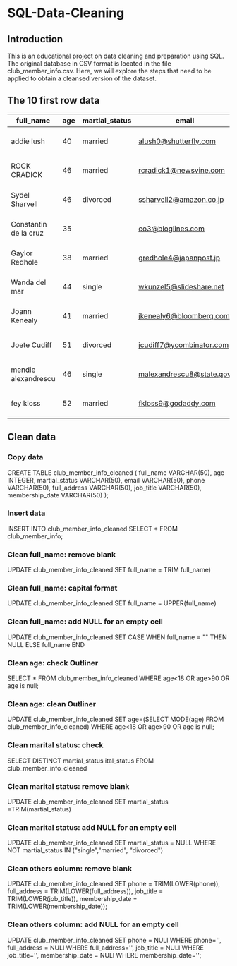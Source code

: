 # SQL-Data-Cleaning
## Introduction
This is an educational project on data cleaning and preparation using SQL. The original database in CSV format is located in the file club_member_info.csv. Here, we will explore the steps that need to be applied to obtain a cleansed version of the dataset.
## The 10 first row data
|full_name|age|martial_status|email|phone|full_address|job_title|membership_date|
|---------|---|--------------|-----|-----|------------|---------|---------------|
|addie lush|40|married|alush0@shutterfly.com|254-389-8708|3226 Eastlawn Pass,Temple,Texas|Assistant Professor|7/31/2013|
|      ROCK CRADICK|46|married|rcradick1@newsvine.com|910-566-2007|4 Harbort Avenue,Fayetteville,North Carolina|Programmer III|5/27/2018|
|Sydel Sharvell|46|divorced|ssharvell2@amazon.co.jp|702-187-8715|4 School Place,Las Vegas,Nevada|Budget/Accounting Analyst I|10/6/2017|
|Constantin de la cruz|35||co3@bloglines.com|402-688-7162|6 Monument Crossing,Omaha,Nebraska|Desktop Support Technician|10/20/2015|
|  Gaylor Redhole|38|married|gredhole4@japanpost.jp|917-394-6001|88 Cherokee Pass,New York City,New York|Legal Assistant|5/29/2019|
|Wanda del mar       |44|single|wkunzel5@slideshare.net|937-467-6942|10864 Buhler Plaza,Hamilton,Ohio|Human Resources Assistant IV|3/24/2015|
|Joann Kenealy|41|married|jkenealy6@bloomberg.com|513-726-9885|733 Hagan Parkway,Cincinnati,Ohio|Accountant IV|4/17/2013|
|   Joete Cudiff|51|divorced|jcudiff7@ycombinator.com|616-617-0965|975 Dwight Plaza,Grand Rapids,Michigan|Research Nurse|11/16/2014|
|mendie alexandrescu|46|single|malexandrescu8@state.gov|504-918-4753|34 Delladonna Terrace,New Orleans,Louisiana|Systems Administrator III|3/12/1921|
| fey kloss|52|married|fkloss9@godaddy.com|808-177-0318|8976 Jackson Park,Honolulu,Hawaii|Chemical Engineer|11/5/2014|
## Clean data
### Copy data
CREATE TABLE club_member_info_cleaned (
	full_name VARCHAR(50),
	age INTEGER,
	martial_status VARCHAR(50),
	email VARCHAR(50),
	phone VARCHAR(50),
	full_address VARCHAR(50),
	job_title VARCHAR(50),
	membership_date VARCHAR(50)
);
### Insert data
INSERT INTO club_member_info_cleaned
SELECT * FROM club_member_info;
### Clean full_name: remove blank
UPDATE club_member_info_cleaned SET full_name = TRIM full_name)
### Clean full_name: capital format
UPDATE club_member_info_cleaned SET full_name = UPPER(full_name)
### Clean full_name: add NULL for an empty cell
UPDATE club_member_info_cleaned SET 
	CASE WHEN full_name = "" THEN NULL ELSE full_name END
### Clean age: check Outliner
SELECT * FROM club_member_info_cleaned
		WHERE age<18 OR age>90 OR age is null;
### Clean age: clean Outliner
UPDATE club_member_info_cleaned 
SET age=(SELECT MODE(age) FROM club_member_info_cleaned)
WHERE age<18 OR age>90 OR age is null;
### Clean marital status: check
SELECT DISTINCT martial_status ital_status FROM club_member_info_cleaned
### Clean marital status: remove blank
UPDATE club_member_info_cleaned 
SET martial_status =TRIM(martial_status)
### Clean marital status: add NULL for an empty cell
UPDATE club_member_info_cleaned 
SET martial_status = NULL 
WHERE NOT martial_status IN ("single","married", "divorced")
### Clean others column: remove blank
UPDATE club_member_info_cleaned SET
	phone = TRIM(LOWER(phone)),
	full_address = TRIM(LOWER(full_address)),
	job_title = TRIM(LOWER(job_title)),
	membership_date = TRIM(LOWER(membership_date));
### Clean others column: add NULL for an empty cell
UPDATE club_member_info_cleaned SET
	phone = NULl WHERE phone='',
	full_address = NULl WHERE full_address='',
	job_title = NULl WHERE job_title='',
	membership_date = NULl WHERE membership_date='';
